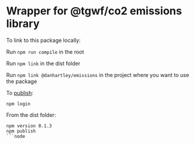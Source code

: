 # Wrapper for @tgwf/co2 emissions library

To link to this package locally:

Run `npm run compile` in the root

Run `npm link` in the dist folder

Run `npm link @danhartley/emissions` in the project where you want to use the package

To [publish](https://docs.npmjs.com/cli/v10/commands/npm-publish):

`npm login`

From the dist folder:

```node
npm version 0.1.3
npm publish
```node
